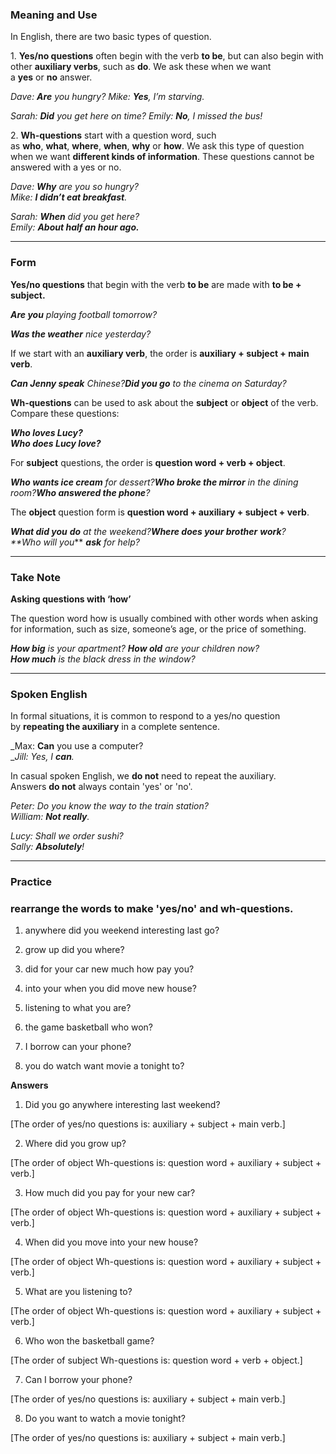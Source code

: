 ### Meaning and Use

In English, there are two basic types of question.

1. **Yes/no questions** often begin with the verb **to be**, but can also begin with other **auxiliary verbs**, such as **do**. We ask these when we want a **yes** or **no** answer.

_Dave: **Are** you hungry?_ 
_Mike: **Yes**, I’m starving._ 

_Sarah: **Did** you get here on time?_
_Emily: **No**, I missed the bus!_

2. **Wh-questions** start with a question word, such as **who**, **what**, **where**, **when**, **why** or **how**. We ask this type of question when we want **different kinds of information**. These questions cannot be answered with a yes or no.

_Dave: **Why** are you so hungry?  
Mike: **I didn’t eat breakfast**._

_Sarah: **When** did you get here?  
Emily: **About half an hour ago.**_

---
### Form

**Yes/no questions** that begin with the verb **to be** are made with **to be + subject.**

_**Are you** playing football tomorrow?_

_**Was the weather** nice yesterday?_

If we start with an **auxiliary verb**, the order is **auxiliary + subject + main verb**.

**_Can Jenny speak_** _Chinese?_**_Did you go_** _to the cinema on Saturday?_

**Wh-questions** can be used to ask about the **subject** or **object** of the verb. Compare these questions:

**_Who loves Lucy?  
Who does Lucy love?_**

For **subject** questions, the order is **question word + verb + object**.

**_Who wants ice cream_** _for dessert?_**_Who broke the mirror_** _in the dining room?_**_Who answered the phone_**_?_

The **object** question form is **question word + auxiliary + subject + verb**.

**_What did you_** _**do** at the weekend?_**_Where does your brother_** **_work_**_?  
**Who will you_** _**ask** for help?_

---
### Take Note

**Asking questions with ‘how’**

The question word how is usually combined with other words when asking for information, such as size, someone’s age, or the price of something.

_**How big** is your apartment?_
_**How old** are your children now?_  
_**How much** is the black dress in the window?_

---
### Spoken English

In formal situations, it is common to respond to a yes/no question by **repeating the auxiliary** in a complete sentence.

_Max: **Can** you use a computer?  
__Jill: Yes, I **can**._

In casual spoken English, we **do not** need to repeat the auxiliary. Answers **do not** always contain 'yes' or 'no'.

_Peter: Do you know the way to the train station?  
William: **Not really**._

_Lucy: Shall we order sushi?  
Sally: **Absolutely**!_

---
### Practice

### **rearrange the words to make 'yes/no' and wh-questions.**

1. anywhere did you weekend interesting last go?

2. grow up did you where?

3. did for your car new much how pay you?

4. into your when you did move new house?

5. listening to what you are?

6. the game basketball who won?

7. I borrow can your phone?

8. you do watch want movie a tonight to?

**Answers**

1. Did you go anywhere interesting last weekend? 

[The order of yes/no questions is: auxiliary + subject + main verb.]

2. Where did you grow up? 

[The order of object Wh-questions is: question word + auxiliary + subject + verb.]

3. How much did you pay for your new car? 

[The order of object Wh-questions is: question word + auxiliary + subject + verb.] 

4. When did you move into your new house? 

[The order of object Wh-questions is: question word + auxiliary + subject + verb.]

5. What are you listening to?  

[The order of object Wh-questions is: question word + auxiliary + subject + verb.]

6. Who won the basketball game?  

[The order of subject Wh-questions is: question word + verb + object.]

7. Can I borrow your phone?  

[The order of yes/no questions is: auxiliary + subject + main verb.]

8. Do you want to watch a movie tonight?  

[The order of yes/no questions is: auxiliary + subject + main verb.]